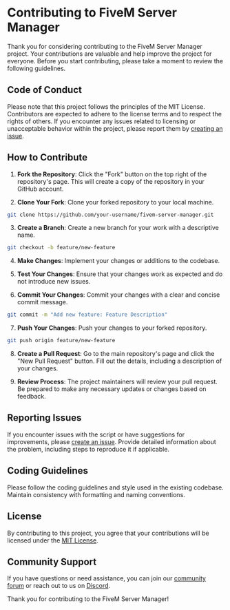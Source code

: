 # Contributing to FiveM Server Manager

Thank you for considering contributing to the FiveM Server Manager project. Your contributions are valuable and help improve the project for everyone. Before you start contributing, please take a moment to review the following guidelines.

## Code of Conduct

Please note that this project follows the principles of the MIT License. Contributors are expected to adhere to the license terms and to respect the rights of others. If you encounter any issues related to licensing or unacceptable behavior within the project, please report them by [creating an issue](https://github.com/Syslogine/fivem-server-manager/issues).


## How to Contribute

1. **Fork the Repository**: Click the "Fork" button on the top right of the repository's page. This will create a copy of the repository in your GitHub account.

2. **Clone Your Fork**: Clone your forked repository to your local machine.

```bash
git clone https://github.com/your-username/fivem-server-manager.git
```

3. **Create a Branch**: Create a new branch for your work with a descriptive name.

```bash
git checkout -b feature/new-feature
```

4. **Make Changes**: Implement your changes or additions to the codebase.

5. **Test Your Changes**: Ensure that your changes work as expected and do not introduce new issues.

6. **Commit Your Changes**: Commit your changes with a clear and concise commit message.

```bash
git commit -m "Add new feature: Feature Description"
```

7. **Push Your Changes**: Push your changes to your forked repository.

```bash
git push origin feature/new-feature
```

8. **Create a Pull Request**: Go to the main repository's page and click the "New Pull Request" button. Fill out the details, including a description of your changes.

9. **Review Process**: The project maintainers will review your pull request. Be prepared to make any necessary updates or changes based on feedback.

## Reporting Issues

If you encounter issues with the script or have suggestions for improvements, please [create an issue](https://github.com/Syslogine/fivem-server-manager/issues). Provide detailed information about the problem, including steps to reproduce it if applicable.

## Coding Guidelines

Please follow the coding guidelines and style used in the existing codebase. Maintain consistency with formatting and naming conventions.

## License

By contributing to this project, you agree that your contributions will be licensed under the [MIT License](LICENSE).

## Community Support

If you have questions or need assistance, you can join our [community forum](https://example.com/community) or reach out to us on [Discord](https://discord.gg/your-discord-link).

Thank you for contributing to the FiveM Server Manager!